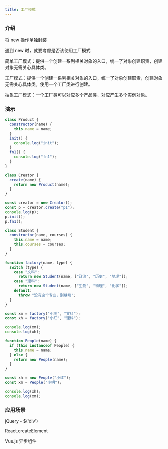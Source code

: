 ```yaml
---
title: 工厂模式
---
```


### 介绍

将 new 操作单独封装

遇到 new 时，就要考虑是否该使用工厂模式

简单工厂模式：提供一个创建一系列相关对象的入口，统一了对象创建职责，创建对象无需关心具体类。

工厂模式：提供一个创建一系列相关对象的入口，统一了对象创建职责，创建对象无需关心具体类。使用一个工厂类进行创建。

抽象工厂模式：一个工厂类可以对应多个产品类，对应产生多个实例对象。

### 演示

```javascript
class Product {
  constructor(name) {
    this.name = name;
  }
  init() {
    console.log("init");
  }
  fn1() {
    console.log("fn1");
  }
}

class Creator {
  create(name) {
    return new Product(name);
  }
}

const creator = new Creator();
const p = creator.create("p1");
console.log(p);
p.init();
p.fn1();

```

```javascript
class Student {
  constructor(name, courses) {
    this.name = name;
    this.courses = courses;
  }
}

function factory(name, type) {
  switch (type) {
    case "文科":
      return new Student(name, ["政治", "历史", "地理"]);
    case "理科":
      return new Student(name, ["生物", "物理", "化学"]);
    default:
      throw "没有这个专业，别瞎填";
  }
}

const xm = factory("小明", "文科");
const xh = factory("小红", "理科");

console.log(xm);
console.log(xh);
```

```javascript
function People(name) {
  if (this instanceof People) {
    this.name = name;
  } else {
    return new People(name);
  }
}

const xh = new People("小红");
const xm = People("小明");

console.log(xh);
console.log(xm);
```

### 应用场景

jQuery - $('div')

React.createElement

Vue.js 异步组件